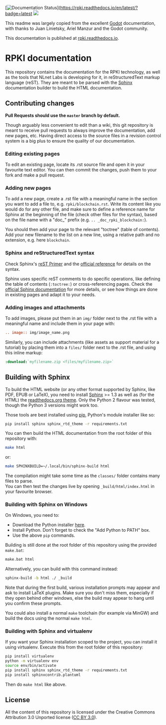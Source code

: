 [![Documentation Status](https://readthedocs.org/projects/rpki/badge/?version=latest)](https://rpki.readthedocs.io/en/latest/?badge=latest
[![](https://img.shields.io/discord/818584154278199396?label=rpki%20on%20discord&logo=discord)](https://discord.gg/8dvKB5Ykhy)

This readme was largely copied from the excellent [Godot](https://github.com/godotengine/godot-docs) documentation, with thanks to Juan Linietsky, Ariel Manzur and the Godot community. 

This documentation is published at [rpki.readthedocs.io](https://rpki.readthedocs.io/).

# RPKI documentation

This repository contains the documentation for the RPKI technology, as well as the tools that NLnet Labs is developing for it,  in reStructuredText markup language (reST). They are meant to be parsed with the [Sphinx](http://sphinx-doc.org/) documentation builder to build the HTML documentation.

## Contributing changes

**Pull Requests should use the `master` branch by default.**

Though arguably less convenient to edit than a wiki, this git repository is meant to receive pull requests to always improve the documentation, add new pages, etc. Having direct access to the source files in a revision control system is a big plus to ensure the quality of our documentation.

### Editing existing pages

To edit an existing page, locate its .rst source file and open it in your favourite text editor. You can then commit the changes, push them to your fork and make a pull request. 

### Adding new pages

To add a new page, create a .rst file with a meaningful name in the section you want to add a file to, e.g. `rpki/blockchain.rst`. Write its content like you would do for any other file, and make sure to define a reference name for Sphinx at the beginning of the file (check other files for the syntax), based on the file name with a "doc_" prefix (e.g. `.. _doc_rpki_blockchain:`).

You should then add your page to the relevant "toctree" (table of contents). Add your new filename to the list on a new line, using a relative path and no extension, e.g. here `blockchain`.

### Sphinx and reStructuredText syntax

Check Sphinx's [reST Primer](http://www.sphinx-doc.org/en/stable/rest.html) and the [official reference](http://docutils.sourceforge.net/rst.html) for details on the syntax.

Sphinx uses specific reST comments to do specific operations, like defining the table of contents (`:toctree:`) or cross-referencing pages. Check the [official Sphinx documentation](http://www.sphinx-doc.org/en/stable/index.html) for more details, or see how things are done in existing pages and adapt it to your needs.

### Adding images and attachments

To add images, please put them in an `img/` folder next to the .rst file with a meaningful name and include them in your page with:
```rst
.. image:: img/image_name.png
```

Similarly, you can include attachments (like assets as support material for a tutorial) by placing them into a `files/` folder next to the .rst file, and using this inline markup:
```rst
:download:`myfilename.zip <files/myfilename.zip>`
```

## Building with Sphinx

To build the HTML website (or any other format supported by Sphinx, like PDF, EPUB or LaTeX), you need to install [Sphinx](http://sphinx-doc.org/) >= 1.3 as well as (for the HTML) the [readthedocs.org theme](https://github.com/snide/sphinx_rtd_theme). Only the Python 2 flavour was tested, though the Python 3 versions might work too.

Those tools are best installed using [pip](https://pip.pypa.io), Python's module installer like so:

```sh
pip install sphinx sphinx_rtd_theme -r requirements.txt
```

You can then build the HTML documentation from the root folder of this repository with:

```sh
make html
```

or:

```sh
make SPHINXBUILD=~/.local/bin/sphinx-build html
```

The compilation might take some time as the `classes/` folder contains many files to parse.  
You can then test the changes live by opening `_build/html/index.html` in your favourite browser.

### Building with Sphinx on Windows

On Windows, you need to: 
* Download the Python installer [here](https://www.python.org/downloads/).
* Install Python. Don't forget to check the "Add Python to PATH" box.
* Use the above `pip` commands.

Building is still done at the root folder of this repository using the provided `make.bat`:
```sh
make.bat html
```

Alternatively, you can build with this command instead:
```sh
sphinx-build -b html ./ _build
```

Note that during the first build, various installation prompts may appear and ask to install LaTeX plugins.
Make sure you don't miss them, especially if they open behind other windows, else the build may appear to hang until you confirm these prompts.

You could also install a normal `make` toolchain (for example via MinGW) and build the docs using the normal `make html`.


### Building with Sphinx and virtualenv

If you want your Sphinx installation scoped to the project, you can install it using virtualenv.
Execute this from the root folder of this repository:

```sh
pip install virtualenv
python -m virtualenv env
source env/bin/activate
pip install sphinx sphinx_rtd_theme -r requirements.txt
pip install sphinxcontrib.plantuml
```

Then do `make html` like above.

## License

All the content of this repository is licensed under the Creative Commons Attribution 3.0 Unported license ([CC BY 3.0](https://creativecommons.org/licenses/by/3.0/)).
